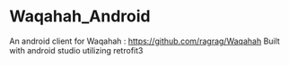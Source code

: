 # Waqahah_Android
An android client for Waqahah : https://github.com/ragrag/Waqahah
Built with android studio utilizing retrofit3
